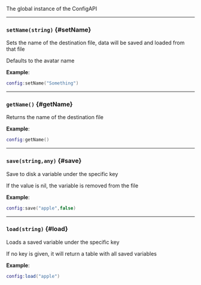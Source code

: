 The global instance of the ConfigAPI

---


### `setName(string)` {#setName}

Sets the name of the destination file, data will be saved and loaded from that file

Defaults to the avatar name

**Example**:

```lua
config:setName("Something")
```

---

### `getName()` {#getName}

Returns the name of the destination file

**Example**:

```lua
config:getName()
```

---

### `save(string,any)` {#save}

Save to disk a variable under the specific key

If the value is nil, the variable is removed from the file

**Example**:

```lua
config:save("apple",false)
```

---

### `load(string)` {#load}

Loads a saved variable under the specific key

If no key is given, it will return a table with all saved variables

**Example**:

```lua
config:load("apple")
```